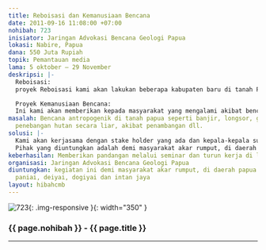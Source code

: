 ```yaml
---
title: Reboisasi dan Kemanusiaan Bencana
date: 2011-09-16 11:08:00 +07:00
nohibah: 723
inisiator: Jaringan Advokasi Bencana Geologi Papua
lokasi: Nabire, Papua
dana: 550 Juta Rupiah
topik: Pemantauan media
lama: 5 oktober – 29 November
deskripsi: |-
  Reboisasi:
  proyek Reboisasi kami akan lakukan beberapa kabupaten baru di tanah Papua, khususnya Papua Tengah

  Proyek Kemanusiaan Bencana:
  Ini kami akan memberikan kepada masyarakat yang mengalami akibat bencana geologi di tanah Papua
masalah: Bencana antropogenik di tanah papua seperti banjir, longsor, gerakan tanah,
  penebangan hutan secara liar, akibat penambangan dll.
solusi: |-
  Kami akan kerjasama dengan stake holder yang ada dan kepala-kepala suku akar rumput.
  Pihak yang diuntungkan adalah demi masyarakat akar rumput, di daerah papua khususnya nabire, paniai, deiyai, dogiyai dan intan jaya.
keberhasilan: Memberikan pandangan melalui seminar dan turun kerja di lapangan.
organisasi: Jaringan Advokasi Bencana Geologi Papua
diuntungkan: kegiatan ini demi masyarakat akar rumput, di daerah papua khususnya nabire,
  paniai, deiyai, dogiyai dan intan jaya
layout: hibahcmb
---
```


![723](/static/img/hibahcmb/723.png){: .img-responsive }{: width="350" }

### {{ page.nohibah }} - {{ page.title }}

---
